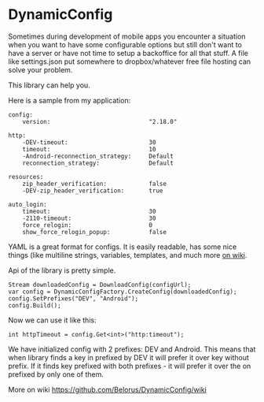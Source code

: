 # DynamicConfig

Sometimes during development of mobile apps you encounter a situation when you want to have some configurable options but still don't want to have a server or have not time to setup a backoffice for all that stuff.
A file like settings.json put somewhere to dropbox/whatever free file hosting can solve your problem.

This library can help you.

Here is a sample from my application:
    
    config:
        version:                            "2.18.0"
    
    http:
        -DEV-timeout:                       30
        timeout:                            10
        -Android-reconnection_strategy:     Default
        reconnection_strategy:              Default
    
    resources:
        zip_header_verification:            false
        -DEV-zip_header_verification:       true
    
    auto_login:
        timeout:                            30
        -2110-timeout:                      30
        force_relogin:                      0
        show_force_relogin_popup:           false


YAML is a great format for configs. It is easily readable, has some nice things (like multiline strings, variables, templates, and much more [on wiki](https://en.wikipedia.org/wiki/YAML).

Api of the library is pretty simple.

    Stream downloadedConfig = DownloadConfig(configUrl);
    var config = DynamicConfigFactory.CreateConfig(downloadedConfig);
    config.SetPrefixes("DEV", "Android");
    config.Build();

Now we can use it like this:

    int httpTimeout = config.Get<int>("http:timeout");

   
We have initialized config with 2 prefixes: DEV and Android. This means that when library finds a key in prefixed by DEV it will prefer it over key without prefix. If it finds key prefixed with both prefixes - it will prefer it over the on prefixed by only one of them.

More on wiki https://github.com/Belorus/DynamicConfig/wiki
